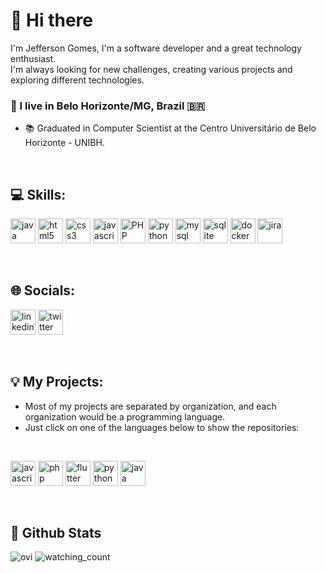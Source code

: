 # 👋 Hi there

I'm Jefferson Gomes, I'm a software developer and a great technology enthusiast. <br/>
I'm always looking for new challenges, creating various projects and exploring different technologies.

### 📍 I live in Belo Horizonte/MG, Brazil :brazil:
- 📚 Graduated in Computer Scientist at the Centro Universitário de Belo Horizonte - UNIBH.

<br/>

## 💻 Skills:  
<img src="https://img.shields.io/badge/Java-%23ED8B00.svg??style=for-the-badge&logo=openjdk&logoColor=white" alt="java" height="40" style="max-width:100%"></img>
<img src="https://img.shields.io/badge/HTML5-E34F26?style=for-the-badge&logo=html5&logoColor=white" alt="html5" height="40" style="max-width:100%"></img>
<img src="https://img.shields.io/badge/CSS3-1572B6?style=for-the-badge&logo=css3&logoColor=white" alt="css3" height="40" style="max-width:100%"></img>
<img src="https://img.shields.io/badge/JavaScript-F7DF1E?style=for-the-badge&logo=javascript&logoColor=black" alt="javascript" height="40" style="max-width:100%"></img>
<img src="https://img.shields.io/badge/PHP-777BB4.svg?style=for-the-badge&logo=PHP&logoColor=white" alt="PHP" height="40" style="max-width:100%"></img>
<img src="https://img.shields.io/badge/Python-14354C?style=for-the-badge&logo=python&logoColor=whit" alt="python" height="40" style="max-width:100%"></img>
<img src="https://img.shields.io/badge/MySQL-4479A1.svg?style=for-the-badge&logo=MySQL&logoColor=white" alt="mysql" height="40" style="max-width:100%"></img>
<img src="https://img.shields.io/badge/SQLite-07405E?style=for-the-badge&logo=sqlite&logoColor=white" alt="sqlite" height="40" style="max-width:100%"></img>
<img src="https://img.shields.io/badge/Docker-2496ED.svg?style=for-the-badge&logo=Docker&logoColor=white" alt="docker" height="40" style="max-width:100%"></img>
<img src="https://img.shields.io/badge/Jira-0052CC.svg?style=for-the-badge&logo=Jira&logoColor=white" alt="jira" height="40" style="max-width:100%"></img>

<br/>

## 🌐 Socials:
[<img src="https://img.shields.io/badge/LinkedIn-0077B5?style=for-the-badge&logo=linkedin&logoColor=white" alt="linkedin" height="40" style="max-width:100%"/>](https://www.linkedin.com/in/jeffersongsilva81/) 
[<img src="https://img.shields.io/badge/Twitter-1D9BF0.svg?style=for-the-badge&logo=Twitter&logoColor=white" alt="twitter" height="40" style="max-width:100%"/>](https://twitter.com/jeffsilvaygo) 

<br/>

## :bulb: My Projects:

 * Most of my projects are separated by organization, and each organization would be a programming language.
 * Just click on one of the languages below to show the repositories:
<br/>

[<img src="https://img.shields.io/badge/JavaScript-F7DF1E?style=for-the-badge&logo=javascript&logoColor=black" alt="javascript" height="40" style="max-width:100%"/>](https://github.com/jprogram-js-projects)
[<img src="https://img.shields.io/badge/PHP-777BB4.svg?style=for-the-badge&logo=PHP&logoColor=white" alt="php" height="40" style="max-width:100%"/>](https://github.com/jprogram-php-projects)
[<img src="https://img.shields.io/badge/Flutter-02569B.svg?style=for-the-badge&logo=Flutter&logoColor=white" alt="flutter" height="40" style="max-width:100%"/>](https://github.com/Flutter-Studies)
[<img src="https://img.shields.io/badge/Python-14354C?style=for-the-badge&logo=python&logoColor=whit" alt="python" height="40" style="max-width:100%"/>](https://github.com/my-python-projects)
[<img src="https://img.shields.io/badge/Java-%23ED8B00.svg??style=for-the-badge&logo=openjdk&logoColor=white" alt="java" height="40" style="max-width:100%"/>](https://github.com/orgs/Jprogram-Java-Projects/repositories)

<br/>

## 🧠 Github Stats
  <img src="https://github-readme-stats.vercel.app/api?username=jprogram&show_icons=true&locale=en&layout=compact&theme=radical" alt="ovi" />
  <img src="https://komarev.com/ghpvc/?username=jprogram&color=brightgreen" alt="watching_count" />

